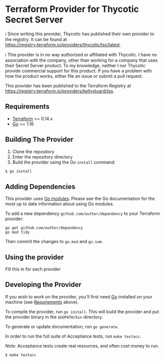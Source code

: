 # Terraform Provider for Thycotic Secret Server

:information_source: Since writing this provider, Thycotic has published their own provider to the registry. It can be found at https://registry.terraform.io/providers/thycotic/tss/latest.

:information_source: This provider is in no way authorized or affiliated with Thycotic. I have no association with the company, other than working for a company that uses their Secret Server product. To my knowledge, neither I nor Thycotic provide commercial support for this product. If you have a problem with how the product works, either file an issue or submit a pull request.

This provider has been published to the Terraform Registry at https://registry.terraform.io/providers/kellystuard/tss.

## Requirements

-	[Terraform](https://www.terraform.io/downloads.html) >= 0.14.x
-	[Go](https://golang.org/doc/install) >= 1.16

## Building The Provider

1. Clone the repository
1. Enter the repository directory
1. Build the provider using the Go `install` command: 
```sh
$ go install
```

## Adding Dependencies

This provider uses [Go modules](https://github.com/golang/go/wiki/Modules).
Please see the Go documentation for the most up to date information about using Go modules.

To add a new dependency `github.com/author/dependency` to your Terraform provider:

```
go get github.com/author/dependency
go mod tidy
```

Then commit the changes to `go.mod` and `go.sum`.

## Using the provider

Fill this in for each provider

## Developing the Provider

If you wish to work on the provider, you'll first need [Go](http://www.golang.org) installed on your machine (see [Requirements](#requirements) above).

To compile the provider, run `go install`. This will build the provider and put the provider binary in the `$GOPATH/bin` directory.

To generate or update documentation, run `go generate`.

In order to run the full suite of Acceptance tests, run `make testacc`.

*Note:* Acceptance tests create real resources, and often cost money to run.

```sh
$ make testacc
```
